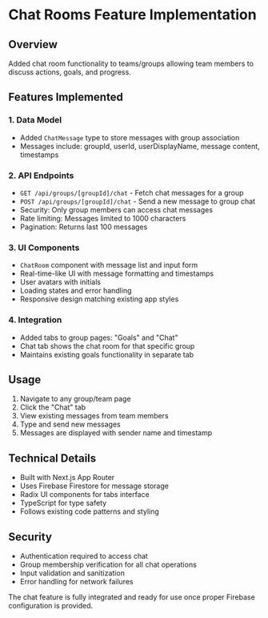 # Chat Rooms Feature Implementation

## Overview
Added chat room functionality to teams/groups allowing team members to discuss actions, goals, and progress.

## Features Implemented

### 1. Data Model
- Added `ChatMessage` type to store messages with group association
- Messages include: groupId, userId, userDisplayName, message content, timestamps

### 2. API Endpoints
- `GET /api/groups/[groupId]/chat` - Fetch chat messages for a group
- `POST /api/groups/[groupId]/chat` - Send a new message to group chat
- Security: Only group members can access chat messages
- Rate limiting: Messages limited to 1000 characters
- Pagination: Returns last 100 messages

### 3. UI Components
- `ChatRoom` component with message list and input form
- Real-time-like UI with message formatting and timestamps
- User avatars with initials
- Loading states and error handling
- Responsive design matching existing app styles

### 4. Integration
- Added tabs to group pages: "Goals" and "Chat"
- Chat tab shows the chat room for that specific group
- Maintains existing goals functionality in separate tab

## Usage
1. Navigate to any group/team page
2. Click the "Chat" tab
3. View existing messages from team members
4. Type and send new messages
5. Messages are displayed with sender name and timestamp

## Technical Details
- Built with Next.js App Router
- Uses Firebase Firestore for message storage
- Radix UI components for tabs interface
- TypeScript for type safety
- Follows existing code patterns and styling

## Security
- Authentication required to access chat
- Group membership verification for all chat operations
- Input validation and sanitization
- Error handling for network failures

The chat feature is fully integrated and ready for use once proper Firebase configuration is provided.